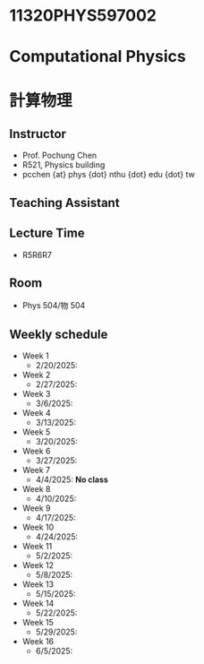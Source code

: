 # 11320PHYS597002
# Computational Physics
# 計算物理

## Instructor
* Prof. Pochung Chen
* R521, Physics building
* pcchen {at} phys {dot} nthu {dot} edu {dot} tw

## Teaching Assistant

## Lecture Time
* R5R6R7

## Room
* Phys 504/物 504

## Weekly schedule
* Week 1
  * 2/20/2025:
* Week 2
  * 2/27/2025:
* Week 3
  * 3/6/2025:
* Week 4
  * 3/13/2025:
* Week 5
  * 3/20/2025:
* Week 6
  * 3/27/2025:
* Week 7
  * 4/4/2025: **No class**
* Week 8
  * 4/10/2025:
* Week 9
  * 4/17/2025:
* Week 10
  * 4/24/2025:
* Week 11
  * 5/2/2025:
* Week 12
  * 5/8/2025:
* Week 13
  * 5/15/2025:
* Week 14
  * 5/22/2025:
* Week 15
  * 5/29/2025:
* Week 16
  * 6/5/2025:

